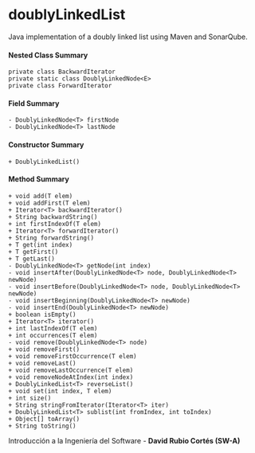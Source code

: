 # doublyLinkedList
Java implementation of a doubly linked list using Maven and SonarQube.

#### Nested Class Summary
    private class BackwardIterator 
    private static class DoublyLinkedNode<E> 
    private class ForwardIterator 

#### Field Summary
    - DoublyLinkedNode<T> firstNode 
    - DoublyLinkedNode<T> lastNode 
    
#### Constructor Summary
    + DoublyLinkedList()

#### Method Summary

    + void add(T elem) 
    + void addFirst(T elem) 
    + Iterator<T> backwardIterator() 
    + String backwardString() 
    + int firstIndexOf(T elem) 
    + Iterator<T> forwardIterator() 
    + String forwardString() 
    + T get(int index) 
    + T getFirst() 
    + T getLast() 
    - DoublyLinkedNode<T> getNode(int index) 
    - void insertAfter(DoublyLinkedNode<T> node, DoublyLinkedNode<T> newNode) 
    - void insertBefore(DoublyLinkedNode<T> node, DoublyLinkedNode<T> newNode) 
    - void insertBeginning(DoublyLinkedNode<T> newNode) 
    - void insertEnd(DoublyLinkedNode<T> newNode) 
    + boolean isEmpty() 
    + Iterator<T> iterator() 
    + int lastIndexOf(T elem) 
    + int occurrences(T elem) 
    - void remove(DoublyLinkedNode<T> node) 
    + void removeFirst() 
    + void removeFirstOccurrence(T elem) 
    + void removeLast() 
    + void removeLastOccurrence(T elem) 
    + void removeNodeAtIndex(int index) 
    + DoublyLinkedList<T> reverseList() 
    + void set(int index, T elem) 
    + int size() 
    + String stringFromIterator(Iterator<T> iter) 
    + DoublyLinkedList<T> sublist(int fromIndex, int toIndex) 
    + Object[] toArray() 
    + String toString() 
    
Introducción a la Ingeniería del Software - **David Rubio Cortés (SW-A)**

